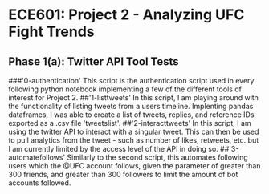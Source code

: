 # ECE601: Project 2 - Analyzing UFC Fight Trends
## Phase 1(a): Twitter API Tool Tests
###'0-authentication'
This script is the authentication script used in every following python notebook implementing a few of the different tools of interest for Project 2. 
##'1-listtweets'
In this script, I am playing around with the functionality of listing tweets from a users timeline. Implenting pandas dataframes, I was able to create a list of tweets, replies, and reference IDs exported as a .csv file 'tweetslist'.
##'2-interacttweets'
In this script, I am using the twitter API to interact with a singular tweet. This can then be used to pull analytics from the tweet - such as number of likes, retweets, etc. but I am currently limited by the access level of the API in doing so.
##'3-automatefollows'
Similarly to the second script, this automates following users which the @UFC account follows, given the parameter of greater than 300 friends, and greater than 300 followers to limit the amount of bot accounts followed.
